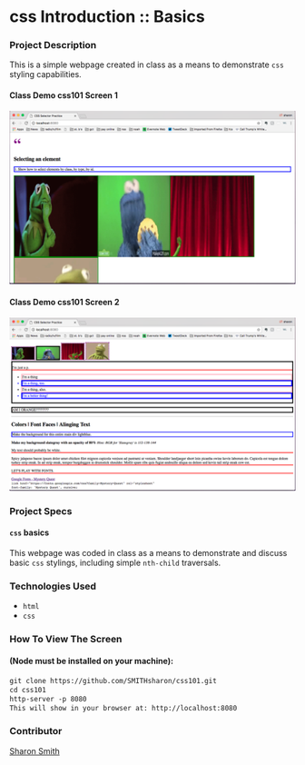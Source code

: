 # css Introduction :: Basics

### Project Description 
This is a simple webpage created in class as a means to demonstrate `css` styling capabilities.  


#### Class Demo css101 Screen 1
![Class Demo css101 Screen 1](https://raw.githubusercontent.com/SMITHsharon/css101/screens/screens/css101%20Screen%20Grab%20on%20Launch.png)

#### Class Demo css101 Screen 2 
![Class Demo css101 Screen 2 (gifs)](https://raw.githubusercontent.com/SMITHsharon/css101/screens/screens/css101%20Screen%20Grab%20on%20Scroll.png)


### Project Specs
#### `css` basics
This webpage was coded in class as a means to demonstrate and discuss basic `css` stylings, including simple `nth-child` traversals. 


### Technologies Used
- `html`
- `css`


### How To View The Screen 
#### (Node must be installed on your machine):
```
git clone https://github.com/SMITHsharon/css101.git
cd css101
http-server -p 8080
This will show in your browser at: http://localhost:8080
```


### Contributor
[Sharon Smith](https://github.com/SMITHsharon)
